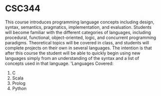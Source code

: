 # CSC344

This course introduces programming language concepts including design, syntax, semantics, pragmatics, implementation, and evaluation. Students will become familiar with the different categories of languages, including procedural, functional, object-oriented, logic, and concurrent programming paradigms. Theoretical topics will be covered in class, and students will complete projects on their own in several languages. The intention is that after this course the student will be able to quickly begin using new languages simply from an understanding of the syntax and a list of concepts used in that language.
'Languages Covered:
1. C
1. Scala
1. Prolog
1. Python
